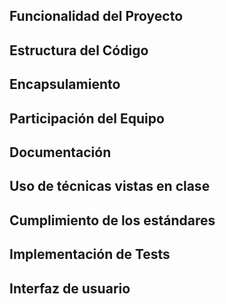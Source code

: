 ## Funcionalidad del Proyecto

## Estructura del Código

## Encapsulamiento

## Participación del Equipo

## Documentación

## Uso de técnicas vistas en clase

## Cumplimiento de los estándares

## Implementación de Tests

## Interfaz de usuario


